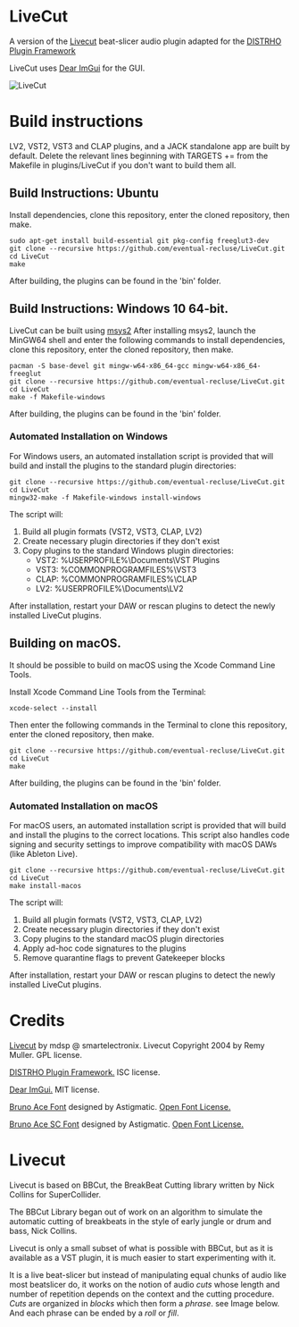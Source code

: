 # LiveCut

A version of the [Livecut](https://github.com/mdsp/Livecut) beat-slicer audio plugin adapted for the [DISTRHO Plugin Framework](https://github.com/DISTRHO/DPF)

LiveCut uses [Dear ImGui](https://github.com/ocornut/imgui) for the GUI.

![LiveCut](https://raw.githubusercontent.com/eventual-recluse/LiveCut/master/plugins/LiveCut/LiveCut_Screenshot.png "LiveCut")<br/>

# Build instructions

LV2, VST2, VST3 and CLAP plugins, and a JACK standalone app are built by default. Delete the relevant lines beginning with TARGETS += from the Makefile in plugins/LiveCut if you don't want to build them all.

## Build Instructions: Ubuntu
Install dependencies, clone this repository, enter the cloned repository, then make.
```
sudo apt-get install build-essential git pkg-config freeglut3-dev
git clone --recursive https://github.com/eventual-recluse/LiveCut.git
cd LiveCut
make
```
After building, the plugins can be found in the 'bin' folder.

## Build Instructions: Windows 10 64-bit.
LiveCut can be built using [msys2](https://www.msys2.org/)
After installing msys2, launch the MinGW64 shell and enter the following commands to install dependencies, clone this repository, enter the cloned repository, then make.
```
pacman -S base-devel git mingw-w64-x86_64-gcc mingw-w64-x86_64-freeglut
git clone --recursive https://github.com/eventual-recluse/LiveCut.git
cd LiveCut
make -f Makefile-windows
```
After building, the plugins can be found in the 'bin' folder.

### Automated Installation on Windows
For Windows users, an automated installation script is provided that will build and install the plugins to the standard plugin directories:

```
git clone --recursive https://github.com/eventual-recluse/LiveCut.git
cd LiveCut
mingw32-make -f Makefile-windows install-windows
```

The script will:
1. Build all plugin formats (VST2, VST3, CLAP, LV2)
2. Create necessary plugin directories if they don't exist
3. Copy plugins to the standard Windows plugin directories:
   - VST2: %USERPROFILE%\Documents\VST Plugins
   - VST3: %COMMONPROGRAMFILES%\VST3
   - CLAP: %COMMONPROGRAMFILES%\CLAP
   - LV2: %USERPROFILE%\Documents\LV2

After installation, restart your DAW or rescan plugins to detect the newly installed LiveCut plugins.

## Building on macOS.
It should be possible to build on macOS using the Xcode Command Line Tools.

Install Xcode Command Line Tools from the Terminal:
```
xcode-select --install
```
Then enter the following commands in the Terminal to clone this repository, enter the cloned repository, then make.
```
git clone --recursive https://github.com/eventual-recluse/LiveCut.git
cd LiveCut
make
```
After building, the plugins can be found in the 'bin' folder.

### Automated Installation on macOS
For macOS users, an automated installation script is provided that will build and install the plugins to the correct locations. This script also handles code signing and security settings to improve compatibility with macOS DAWs (like Ableton Live).

```
git clone --recursive https://github.com/eventual-recluse/LiveCut.git
cd LiveCut
make install-macos
```

The script will:
1. Build all plugin formats (VST2, VST3, CLAP, LV2)
2. Create necessary plugin directories if they don't exist
3. Copy plugins to the standard macOS plugin directories
4. Apply ad-hoc code signatures to the plugins
5. Remove quarantine flags to prevent Gatekeeper blocks

After installation, restart your DAW or rescan plugins to detect the newly installed LiveCut plugins.

# Credits
[Livecut](https://github.com/mdsp/Livecut) by mdsp @ smartelectronix. Livecut Copyright 2004 by Remy Muller. GPL license.

[DISTRHO Plugin Framework.](https://github.com/DISTRHO/DPF) ISC license.

[Dear ImGui.](https://github.com/ocornut/imgui) MIT license.

[Bruno Ace Font](https://fonts.google.com/specimen/Bruno+Ace) designed by Astigmatic. [Open Font License.](https://scripts.sil.org/cms/scripts/page.php?site_id=nrsi&id=OFL)

[Bruno Ace SC Font](https://fonts.google.com/specimen/Bruno+Ace+SC) designed by Astigmatic. [Open Font License.](https://scripts.sil.org/cms/scripts/page.php?site_id=nrsi&id=OFL)

Livecut
=======

Livecut is based on BBCut, the BreakBeat Cutting library written by Nick Collins for SuperCollider.

The BBCut Library began out of work on an algorithm to simulate the automatic cutting of breakbeats in the style of early jungle or drum and bass, Nick Collins.

Livecut is only a small subset of what is possible with BBCut, but as it is available as a VST plugin, it is much easier to start experimenting with it.

It is a live beat-slicer but instead of manipulating equal chunks of audio like most beatslicer do, it works on the notion of audio *cuts* whose length and number of repetition depends on the context and the cutting procedure. 
*Cuts* are organized in *blocks* which then form a *phrase*. see Image below. And each phrase can be ended by a *roll* or *fill*.
